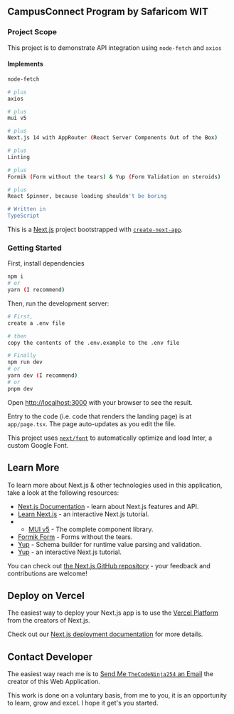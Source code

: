 ## CampusConnect Program by Safaricom WIT

### Project Scope

This project is to demonstrate API integration using `node-fetch` and `axios`


#### Implements

```bash
node-fetch

# plus
axios

# plus
mui v5

# plus
Next.js 14 with AppRouter (React Server Components Out of the Box)

# plus
Linting

# plus 
Formik (Form without the tears) & Yup (Form Validation on steroids)

# plus
React Spinner, because loading shouldn't be boring

# Written in
TypeScript
```

This is a [Next.js](https://nextjs.org/) project bootstrapped with [`create-next-app`](https://github.com/vercel/next.js/tree/canary/packages/create-next-app).


### Getting Started

First, install dependencies

```bash
npm i
# or
yarn (I recommend)
```

Then, run the development server:

```bash
# First,
create a .env file 

# then
copy the contents of the .env.example to the .env file

# Finally
npm run dev
# or
yarn dev (I recommend)
# or
pnpm dev
```

Open [http://localhost:3000](http://localhost:3000) with your browser to see the result.

Entry to the code (i.e. code that renders the landing page) is at `app/page.tsx`. The page auto-updates as you edit the file.

This project uses [`next/font`](https://nextjs.org/docs/basic-features/font-optimization) to automatically optimize and load Inter, a custom Google Font.

## Learn More

To learn more about Next.js & other technologies used in this application, take a look at the following resources:

- [Next.js Documentation](https://nextjs.org/docs) - learn about Next.js features and API.
- [Learn Next.js](https://nextjs.org/learn) - an interactive Next.js tutorial.
- - [MUI v5](https://mui.com) - The complete component library.
- [Formik Form](https://formik.org/docs/overview) - Forms without the tears.
- [Yup](https://www.npmjs.com/package/yup#getting-started) - Schema builder for runtime value parsing and validation.
- [Yup](https://www.npmjs.com/package/yup#getting-started) - an interactive Next.js tutorial.

You can check out [the Next.js GitHub repository](https://github.com/vercel/next.js/) - your feedback and contributions are welcome!

## Deploy on Vercel

The easiest way to deploy your Next.js app is to use the [Vercel Platform](https://vercel.com/new?utm_medium=default-template&filter=next.js&utm_source=create-next-app&utm_campaign=create-next-app-readme) from the creators of Next.js.

Check out our [Next.js deployment documentation](https://nextjs.org/docs/deployment) for more details.

## Contact Developer

The easiest way reach me is to [Send Me `TheCodeNinja254` an Email](mailto:m.mwangi.fredrick@gmail.com) the creator of this Web Application.

This work is done on a voluntary basis, from me to you, it is an opportunity to learn, grow and excel. I hope it get's you started.

